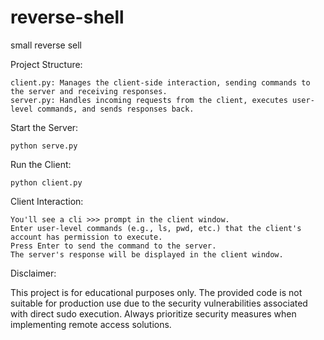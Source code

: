 # reverse-shell
small reverse sell 


Project Structure:

    client.py: Manages the client-side interaction, sending commands to the server and receiving responses.
    server.py: Handles incoming requests from the client, executes user-level commands, and sends responses back.

Start the Server:


    python serve.py

Run the Client:



    python client.py


Client Interaction:

    You'll see a cli >>> prompt in the client window.
    Enter user-level commands (e.g., ls, pwd, etc.) that the client's account has permission to execute.
    Press Enter to send the command to the server.
    The server's response will be displayed in the client window.


Disclaimer:

This project is for educational purposes only. The provided code is not suitable for production use due to the security vulnerabilities associated with direct sudo execution. Always prioritize security measures when implementing remote access solutions.
